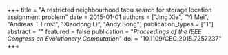 +++
title = "A restricted neighbourhood tabu search for storage location assignment problem"
date = 2015-01-01
authors = ["Jing Xie", "Yi Mei", "Andreas T Ernst", "Xiaodong Li", "Andy Song"]
publication_types = ["1"]
abstract = ""
featured = false
publication = "*Proceedings of the IEEE Congress on Evolutionary Computation*"
doi = "10.1109/CEC.2015.7257237"
+++

